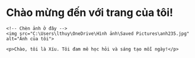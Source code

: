 <!DOCTYPE html>
<html lang="vi">
<head>
    <meta charset="UTF-8">
    <meta name="viewport" content="width=device-width, initial-scale=1.0">
    <title>Giới thiệu bản thân</title>
</head>
<body>
    <h1>Chào mừng đến với trang của tôi!</h1>

    <!-- Chèn ảnh ở đây -->
    <img src="C:\Users\lthuy\OneDrive\Hình ảnh\Saved Pictures\anh235.jpg" alt="Ảnh của tôi">  

    <p>Chào, tôi là Xíu. Tôi đam mê học hỏi và sáng tạo mỗi ngày!</p>
</body>
</html>
